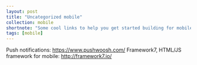 ```yaml
---
layout: post
title: "Uncategorized mobile"
collection: mobile
shortnote: "Some cool links to help you get started building for mobile."
tags: [mobile]
---
```


Push notifications: https://www.pushwoosh.com/
Framework7, HTML/JS framework for mobile: http://framework7.io/

